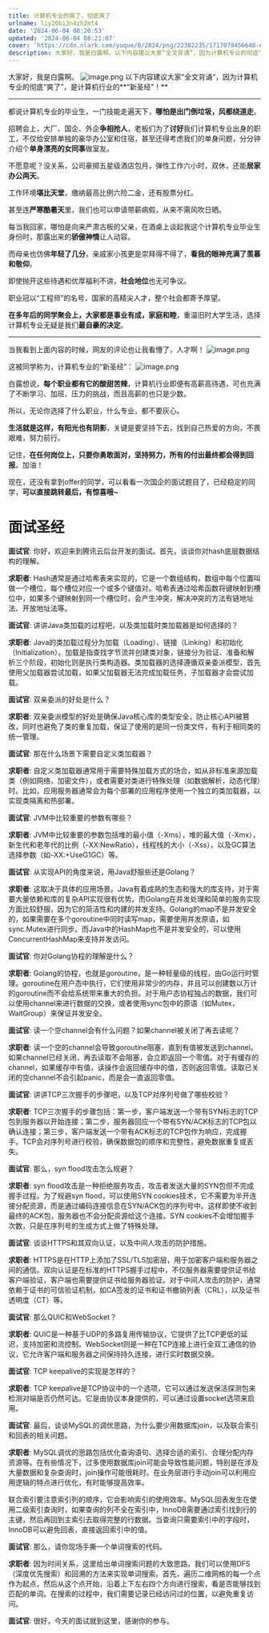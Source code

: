 ```yaml
---
title: 计算机专业的爽了，彻底爽了
urlname: liy20bi3n4zh2mt4
date: '2024-06-04 08:20:53'
updated: '2024-06-04 08:21:07'
cover: 'https://cdn.nlark.com/yuque/0/2024/png/22382235/1717079456648-e357efbf-620e-45b8-a8a7-36704278fba3.png'
description: 大家好，我是白露啊。以下内容建议大家“全文背诵“，因为计算机专业的彻底“爽了”，是计算机行业的“新圣经”！都说计算机专业的毕业生，一门技能走遍天下，哪怕是出门倒垃圾，风都绕道走。 招聘会上，大厂、国企、外企争相抢人，老板们为了讨好我们计算机专业出身的职工，不仅给安排单独的豪华办公室和住宿，甚至...
---
```

大家好，我是白露啊。
![image.png](https://oss1.aistar.cool/elog-offer-now/0b6b3df5b2da8b5315e4b12ee49b7020.png)
以下内容建议大家“全文背诵“，因为计算机专业的彻底“爽了”，是计算机行业的**“新圣经”！**

---

都说计算机专业的毕业生，一门技能走遍天下，**哪怕是出门倒垃圾，风都绕道走**。 

招聘会上，大厂、国企、外企**争相抢人**，老板们为了**讨好**我们计算机专业出身的职工，不仅给安排单独的豪华办公室和住宿，甚至还得考虑我们的单身问题，分分钟介绍个**单身漂亮的女同事**做室友。 

不愿意呢？没关系，公司豪掷五星级酒店包月，弹性工作六小时，双休，还能**居家办公两天**。

工作环境**堪比天堂**，缴纳最高比例六险二金，还有股票分红。

甚至连**严寒酷暑天**里，我们也可以申请带薪病假，从来不需风吹日晒。 

每当我回家，哪怕是向来严肃古板的父亲，在酒桌上谈起我这个计算机专业毕业生身份时，那露出来的**骄傲神情**让人动容。

而母亲也仿佛**年轻了几分**，亲戚家小孩更是崇拜得不得了，**看我的眼神充满了羡慕和敬仰**。 

即使抛开这些待遇和优厚福利不讲，**社会地位**也无可争议。

职业冠以“工程师”的名号，国家的高精尖人才，整个社会都寄予厚望。

**在多年后的同学聚会上，大家都是事业有成，家庭和睦**，重温旧时大学生活，选择计算机专业无疑是我们**最自豪的决定**。 

---

当我看到上面内容的时候，网友的评论也让我看懵了，人才啊！
![image.png](https://oss1.aistar.cool/elog-offer-now/277b8a060c075e30c8853cec5c77736c.png)

这被同学称为，计算机专业的“新圣经”：
![image.png](https://oss1.aistar.cool/elog-offer-now/15814e56695f4a79b6747ff878fd0a26.png)

白露想说，**每个职业都有它的酸甜苦辣**，计算机行业即便有高薪高待遇，可也充满了不断学习、加班、压力的挑战，而且高薪的也只是少数。 

所以，无论你选择了什么职业，什么专业，都不要灰心。

**生活就是这样，有阳光也有阴影**，关键是要坚持下去，找到自己热爱的方向，不畏艰难，努力前行。 

记住，**在任何岗位上，只要你勇敢面对，坚持努力，所有的付出最终都会得到回报**。加油！

现在，还没有拿到offer的同学，可以看看一次国企的面试题目了，已经稳定的同学，**可以直接跳转最后，有惊喜哦~**
# 面试圣经
**面试官**: 你好，欢迎来到腾讯云后台开发的面试。首先，谈谈你对hash底层数据结构的理解。

**求职者**: Hash通常是通过哈希表来实现的，它是一个数组结构，数组中每个位置叫做一个槽位，每个槽位对应一个或多个键值对。哈希表通过哈希函数将键映射到槽位中，如果多个键映射到同一个槽位时，会产生冲突，解决冲突的方法有链地址法、开放地址法等。

**面试官**: 讲讲Java类加载的过程吧，以及类加载时类加载器是如何选择的？

**求职者**: Java的类加载过程分为加载（Loading）、链接（Linking）和初始化（Initialization）。加载是指查找字节流并创建类对象，链接分为验证、准备和解析三个阶段，初始化则是执行类构造器。类加载器的选择遵循双亲委派模型，首先使用父加载器尝试加载，如果父加载器无法完成加载任务，子加载器才会尝试加载。

**面试官**: 双亲委派的好处是什么？

**求职者**: 双亲委派模型的好处是确保Java核心库的类型安全，防止核心API被篡改，同时也避免了类的重复加载，保证了使用的是同一份类文件，有利于相同类的统一管理。

**面试官**: 那在什么场景下需要自定义类加载器？

**求职者**: 自定义类加载器通常用于需要特殊加载方式的场合，如从非标准来源加载类（例如网络，加密文件），或者需要对类进行特殊处理（如数据解析，动态代理）时。比如，应用服务器通常会为每个部署的应用程序使用一个独立的类加载器，以实现类隔离和热部署。

**面试官**: JVM中比较重要的参数有哪些？

**求职者**: JVM中比较重要的参数包括堆的最小值（-Xms），堆的最大值（-Xmx），新生代和老年代的比例（-XX:NewRatio），线程栈的大小（-Xss），以及GC算法选择参数（如-XX:+UseG1GC）等。

**面试官**: 从实现API的角度来说，用Java舒服些还是Golang？

**求职者**: 这取决于具体的应用场景。Java有着成熟的生态和强大的库支持，对于需要大量依赖和库的复杂API实现很有优势。而Golang在并发处理和简单的服务实现方面比较舒服，因为它的简洁性和内建的并发支持。Golang的map不是并发安全的，如果需要在多个goroutine中同时读写map，需要使用并发原语，如sync.Mutex进行同步。而Java中的HashMap也不是并发安全的，可以使用ConcurrentHashMap来支持并发访问。

**面试官**: 你对Golang协程的理解是什么？

**求职者**: Golang的协程，也就是goroutine，是一种轻量级的线程，由Go运行时管理。goroutine在用户态中执行，它们使用非常少的内存，并且可以创建数以万计的goroutine而不会给系统带来重大的负担。对于用户态协程独占的数据，我们可以使用channel来进行数据的交换，或者使用sync包中的原语（如Mutex，WaitGroup）来保证并发安全。

**面试官**: 读一个空channel会有什么问题？如果channel被关闭了再去读呢？

**求职者**: 读一个空的channel会导致goroutine阻塞，直到有值被发送到channel。如果channel已经关闭，再去读取不会阻塞，会立即返回一个零值。对于有缓存的channel，如果缓存中有值，读操作会返回缓存中的值，否则返回零值。读取已关闭的空channel不会引起panic，而是会一直返回零值。

**面试官**: 讲讲TCP三次握手的步骤吧，以及TCP对序列号做了哪些校验？

**求职者**: TCP三次握手的步骤包括：第一步，客户端发送一个带有SYN标志的TCP包到服务器以开始连接；第二步，服务器回应一个带有SYN/ACK标志的TCP包以确认连接；第三步，客户端发送一个带有ACK标志的TCP包作为响应，完成握手。TCP会对序列号进行校验，确保数据包的顺序和完整性，避免数据重复或丢失。

**面试官**: 那么，syn flood攻击怎么规避？

**求职者**: syn flood攻击是一种拒绝服务攻击，攻击者发送大量的SYN包但不完成握手过程。为了规避syn flood，可以使用SYN cookies技术，它不需要为半开连接分配资源，而是通过编码连接信息在SYN/ACK包的序列号中。这样即使不收到最终的ACK包，服务器也不会分配资源给这个连接。SYN cookies不会增加握手次数，只是在序列号的生成方式上做了特殊处理。

**面试官**: 谈谈HTTPS和其双向认证，以及中间人攻击的防护措施。

**求职者**: HTTPS是在HTTP上添加了SSL/TLS加密层，用于加密客户端和服务器之间的通信。双向认证是在标准的HTTPS握手过程中，不仅服务器需要提供证书给客户端验证，客户端也需要提供证书给服务器验证。对于中间人攻击的防护，通常依赖于证书的可信验证机制，如CA签发的证书和证书撤销列表（CRL），以及证书透明度（CT）等。

**面试官**: 那么QUIC和WebSocket？

**求职者**: QUIC是一种基于UDP的多路复用传输协议，它提供了比TCP更低的延迟，支持加密和流控制。WebSocket则是一种在TCP连接上进行全双工通信的协议，它允许客户端和服务器之间保持持久连接，进行实时数据交换。

**面试官**: TCP keepalive的实现是怎样的？

**求职者**: TCP keepalive是TCP协议中的一个选项，它可以通过发送保活探测包来检测对端是否仍然可达。它是由协议本身提供的，可以通过设置socket选项来启用。

**面试官**: 最后，谈谈MySQL的调优思路，为什么要少用数据库join，以及联合索引和回表的相关问题。

**求职者**: MySQL调优的思路包括优化查询语句、选择合适的索引、合理分配内存资源等。在有些情况下，过多使用数据库join可能会导致性能问题，特别是在涉及大量数据和复杂查询时，join操作可能很耗时。在业务层进行手动join可以利用应用逻辑的特点进行优化，有时能够提高效率。

联合索引要注意索引列的顺序，它会影响索引的使用效率。MySQL回表发生在使用二级索引查询时，如果查询的列不全在索引中，InnoDB需要通过索引找到行的主键，然后再回到主索引去取得完整的行数据。当查询只需要索引中的字段时，InnoDB可以避免回表，直接返回索引中的值。

**面试官**: 那么，请你现场手撕一个单词搜索的代码。

**求职者**: 因为时间关系，这里给出单词搜索问题的大致思路。我们可以使用DFS（深度优先搜索）和回溯的方法来实现单词搜索。首先，遍历二维网格的每一个点作为起点，然后从这个点开始，沿着上下左右四个方向进行搜索，看是否能够找到匹配的单词。在搜索的过程中，我们需要记录已经访问过的位置，以避免重复访问。

**面试官**: 很好，今天的面试就到这里，感谢你的参与。
